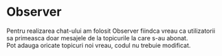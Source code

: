 # Observer
Pentru realizarea chat-ului am folosit Observer fiindca vreau ca utilizatorii sa primeasca doar mesajele de la topicurile la care s-au abonat.<br>
Pot adauga oricate topicuri noi vreau, codul nu trebuie modificat.